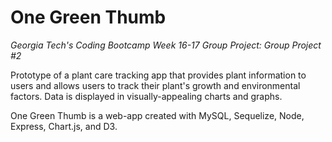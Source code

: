 # One Green Thumb

*Georgia Tech's Coding Bootcamp Week 16-17 Group Project: Group Project #2*

Prototype of a plant care tracking app that provides plant information to users and allows users to track their plant's growth and environmental factors. Data is displayed in visually-appealing charts and graphs.

One Green Thumb is a web-app created with MySQL, Sequelize, Node, Express, Chart.js, and D3.

